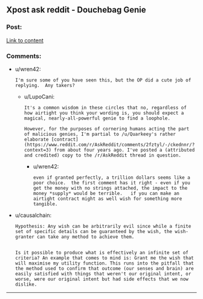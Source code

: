 ## Xpost ask reddit - Douchebag Genie

### Post:

[Link to content](https://www.reddit.com/r/AskReddit/comments/9kfmtz/youve_been_granted_one_wish_by_the_douchebag/)

### Comments:

- u/wren42:
  ```
  I'm sure some of you have seen this, but the OP did a cute job of replying.  Any takers?
  ```

  - u/LupoCani:
    ```
    It's a common wisdom in these circles that no, regardless of how airtight you think your wording is, you should expect a magical, nearly-all-powerful genie to find a loophole.

    However, for the purposes of cornering humans acting the part of malicious genies, I'm partial to /u/Quarkeey's rather elaborate [contract](https://www.reddit.com/r/AskReddit/comments/2fztyl/-/ckednnr/?context=3) from about four years ago. I've posted a (attributed and credited) copy to the /r/AskReddit thread in question.
    ```

    - u/wren42:
      ```
      even if granted perfectly, a trillion dollars seems like a poor choice.  the first comment has it right - even if you get the money with no strings attached, the impact to the money *supply* would be terrible.   if you can make an airtight contract might as well wish for something more tangible.
      ```

- u/causalchain:
  ```
  Hypothesis: Any wish can be arbitrarily evil since while a finite set of specific details can be guaranteed by the wish, the wish-granter can take any method to achieve them.   


  Is it possible to produce what is effectively an infinite set of criteria? An example that comes to mind is: Grant me the wish that will maximise my utility function. This runs into the pitfall that the method used to confirm that outcome (our senses and brain) are easily satisfied with things that weren't our original intent, or worse, were our original intent but had side effects that we now dislike.
  ```

---

